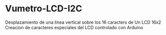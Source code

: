 # Vumetro-LCD-I2C
Desplazamiento de una linea vertical sobre los 16 caracters de Un LCD 16x2
Creacion de caracteres especiales del LCD controlado con Arduino
